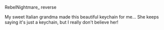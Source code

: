 RebelNightmare_ reverse

My sweet Italian grandma made this beautiful keychain for me... She keeps saying it's just a keychain, but I really don't believe her!
